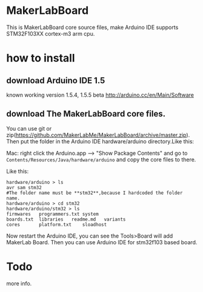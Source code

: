 # MakerLabBoard
This is MakerLabBoard core source files, make Arduino IDE supports STM32F103XX cortex-m3 arm cpu.

# how to install
## download Arduino IDE 1.5
known working version 1.5.4, 1.5.5 beta
http://arduino.cc/en/Main/Software
## download The MakerLabBoard core files.
You can use git or 
zip(https://github.com/MakerLabMe/MakerLabBoard/archive/master.zip).
Then put the folder in the Arduino IDE hardware/arduino directory.Like this:

Mac: right click the Arduino.app --> "Show Package Contents" and go to `Contents/Resources/Java/hardware/arduino`
and copy the core files to there.

Like this:

```
hardware/arduino > ls    
avr	sam	stm32
#The folder name must be **stm32**,because I hardcoded the folder name.
hardware/arduino > cd stm32
hardware/arduino/stm32 > ls
firmwares	programmers.txt	system
boards.txt	libraries	readme.md	variants
cores		platform.txt	sloadhost
```

Now restart the Arduino IDE, you can see the Tools>Board will add MakerLab Board.
Then you can use Arduino IDE for stm32f103 based board.

# Todo
more info.
